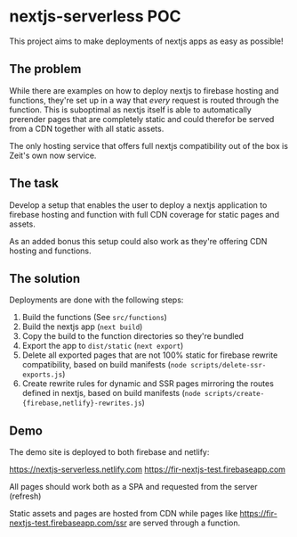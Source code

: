 # nextjs-serverless POC

This project aims to make deployments of nextjs apps as easy as possible!

## The problem

While there are examples on how to deploy nextjs to firebase hosting and functions, they're set up in a way that _every_ request is routed through the function. This is suboptimal as nextjs itself is able to automatically prerender pages that are completely static and could therefor be served from a CDN together with all static assets.

The only hosting service that offers full nextjs compatibility out of the box is Zeit's own now service.

## The task

Develop a setup that enables the user to deploy a nextjs application to firebase hosting and function with full CDN coverage for static pages and assets.

As an added bonus this setup could also work as they're offering CDN hosting and functions.

## The solution

Deployments are done with the following steps:

1. Build the functions (See `src/functions`)
2. Build the nextjs app (`next build`)
3. Copy the build to the function directories so they're bundled
4. Export the app to `dist/static` (`next export`)
5. Delete all exported pages that are not 100% static for firebase rewrite compatibility, based on build manifests (`node scripts/delete-ssr-exports.js`)
6. Create rewrite rules for dynamic and SSR pages mirroring the routes defined in nextjs, based on build manifests (`node scripts/create-{firebase,netlify}-rewrites.js`)

## Demo

The demo site is deployed to both firebase and netlify:

https://nextjs-serverless.netlify.com
https://fir-nextjs-test.firebaseapp.com

All pages should work both as a SPA and requested from the server (refresh)

Static assets and pages are hosted from CDN while pages like https://fir-nextjs-test.firebaseapp.com/ssr are served through a function.
